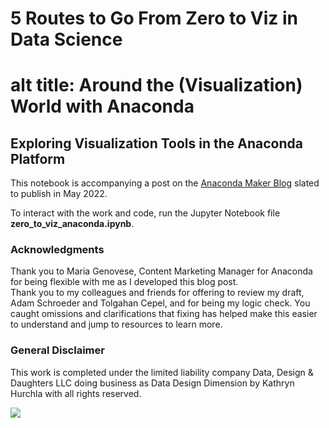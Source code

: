 # 5 Routes to Go From Zero to Viz in Data Science

# alt title: Around the (Visualization) World with Anaconda 

## Exploring Visualization Tools in the Anaconda Platform

This notebook is accompanying a post on the [Anaconda Maker Blog](https://www.anaconda.com/blog/topic/makers) slated to publish in May 2022.

To interact with the work and code, run the Jupyter Notebook file __zero_to_viz_anaconda.ipynb__. 


### Acknowledgments
Thank you to Maria Genovese, Content Marketing Manager for Anaconda for being flexible with me as I developed this blog post. <br>
Thank you to my colleagues and friends for offering to review my draft, Adam Schroeder and Tolgahan Cepel, and for being my logic check. You caught omissions and clarifications that fixing has helped make this easier to understand and jump to resources to learn more.

### General Disclaimer
This work is completed under the limited liability company Data, Design & Daughters LLC doing business as Data Design Dimension by Kathryn Hurchla with all rights reserved.

<!-- my custom buy me and a mentee a tea button -->
<a href="https://www.buymeacoffee.com/earthtokathy"><img src="https://img.buymeacoffee.com/button-api/?text=Fuel learning with tea&emoji=🍵&slug=earthtokathy&button_colour=ecd0df&font_colour=062D3F&font_family=Poppins&outline_colour=000000&coffee_colour=FFDD00"></a>
